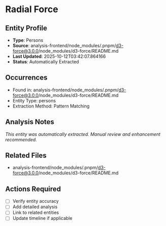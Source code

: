 # Radial Force

## Entity Profile
- **Type**: Persons
- **Source**: analysis-frontend/node_modules/.pnpm/d3-force@3.0.0/node_modules/d3-force/README.md
- **Last Updated**: 2025-10-12T03:42:07.864166
- **Status**: Automatically Extracted

## Occurrences
- Found in: analysis-frontend/node_modules/.pnpm/d3-force@3.0.0/node_modules/d3-force/README.md
- Entity Type: persons
- Extraction Method: Pattern Matching

## Analysis Notes
*This entity was automatically extracted. Manual review and enhancement recommended.*

## Related Files
- analysis-frontend/node_modules/.pnpm/d3-force@3.0.0/node_modules/d3-force/README.md

## Actions Required
- [ ] Verify entity accuracy
- [ ] Add detailed analysis
- [ ] Link to related entities
- [ ] Update timeline if applicable
